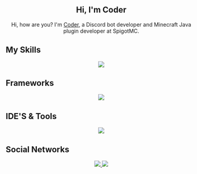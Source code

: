 ###

<h2 align="center">Hi, I'm Coder</h2>

<p align="center">
  Hi, how are you? I'm <a href="https://coderinlinux.netlify.app/" target="blank_">Coder</a>, a Discord bot developer and Minecraft Java plugin developer at SpigotMC.
</p>

###

## My Skills

<p align="center">
  <a href="https://github.com/CoderInLinux">
    <img src="https://skillicons.dev/icons?i=html,css,ts,js,java"/>
  </a>
</p>

###

## Frameworks

<p align="center">
  <a href="https://github.com/CoderInLinux">
    <img src="https://skillicons.dev/icons?i=discordjs,nodejs"/>
  </a>
</p>

###

## IDE'S & Tools

<p align="center">
  <a href="https://github.com/CoderInLinux">
    <img src="https://skillicons.dev/icons?i=git,github,idea,linux,vscode,npm"/>
  </a>
</p>

###

## Social Networks

<div align="center">
  <a href="https://x.com/coderinlinux">
    <img src="https://skillicons.dev/icons?i=twitter"/> 
  </a>
  <a href="https://discord.com/users/1058988510457102478"> 
    <img src="https://skillicons.dev/icons?i=discord"/> 
  </a>
</div>
